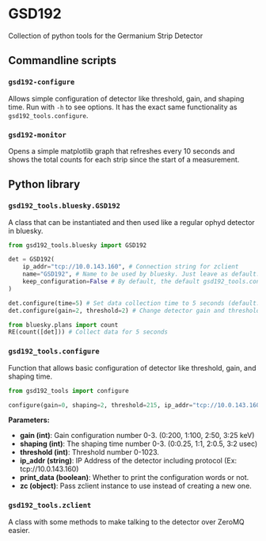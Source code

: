 # GSD192
Collection of python tools for the Germanium Strip Detector

## Commandline scripts

### `gsd192-configure`

Allows simple configuration of detector like threshold, gain, and shaping time. Run with `-h` to see options. It has the exact same functionality as `gsd192_tools.configure`.

### `gsd192-monitor`

Opens a simple matplotlib graph that refreshes every 10 seconds and shows the total counts for each strip since the start of a measurement.

## Python library

### `gsd192_tools.bluesky.GSD192`

A class that can be instantiated and then used like a regular ophyd detector in bluesky.

```python
from gsd192_tools.bluesky import GSD192

det = GSD192(
    ip_addr="tcp://10.0.143.160", # Connection string for zclient
    name="GSD192", # Name to be used by bluesky. Just leave as default.
    keep_configuration=False # By default, the default gsd192_tools.configure arguments are populated to the detector at instantiation. Set True to avoid that.
)

det.configure(time=5) # Set data collection time to 5 seconds (default: 60)
det.configure(gain=2, threshold=2) # Change detector gain and threshold

from bluesky.plans import count
RE(count([det])) # Collect data for 5 seconds
```

### `gsd192_tools.configure`

Function that allows basic configuration of detector like threshold, gain, and shaping time.

```python
from gsd192_tools import configure

configure(gain=0, shaping=2, threshold=215, ip_addr="tcp://10.0.143.160", print_data=False, zc=None)
```

**Parameters:**
 - **gain (int)**: Gain configuration number 0-3. (0:200, 1:100, 2:50, 3:25 keV)
 - **shaping (int)**: The shaping time number 0-3. (0:0.25, 1:1, 2:0.5, 3:2 usec)
 - **threshold (int)**: Threshold number 0-1023.
 - **ip_addr (string)**: IP Address of the detector including protocol (Ex: tcp://10.0.143.160)
 - **print_data (boolean)**: Whether to print the configuration words or not.
 - **zc (object)**: Pass zclient instance to use instead of creating a new one.

### `gsd192_tools.zclient`

A class with some methods to make talking to the detector over ZeroMQ easier. 
